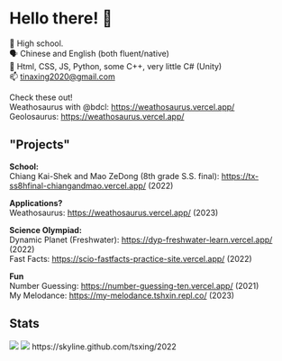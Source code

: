 # Hello there! 👋


🔭 High school. <br>
🗣️ Chinese and English (both fluent/native) <br>
🧩 Html, CSS, JS, Python, some C++, very little C# (Unity)<br>
📫 tinaxing2020@gmail.com <br>

Check these out! <br>
Weathosaurus with @bdcl: https://weathosaurus.vercel.app/ <br>
Geolosaurus:  https://weathosaurus.vercel.app/

## "Projects" <br>
**School:** <br>
Chiang Kai-Shek and Mao ZeDong (8th grade S.S. final): https://tx-ss8hfinal-chiangandmao.vercel.app/  (2022) <br>

**Applications?** <br>
Weathosaurus: https://weathosaurus.vercel.app/ (2023) <br>

**Science Olympiad:** <br>
Dynamic Planet (Freshwater): https://dyp-freshwater-learn.vercel.app/  (2022) <br>
Fast Facts: https://scio-fastfacts-practice-site.vercel.app/ (2022) <br>

**Fun** <br>
Number Guessing: https://number-guessing-ten.vercel.app/ (2021) <br>
My Melodance: https://my-melodance.tshxin.repl.co/  (2023) <br>


## Stats
<img src="https://github-readme-stats.vercel.app/api?username=tsxing">
<img src="https://github-readme-stats.vercel.app/api/top-langs/?username=tsxing">
https://skyline.github.com/tsxing/2022
